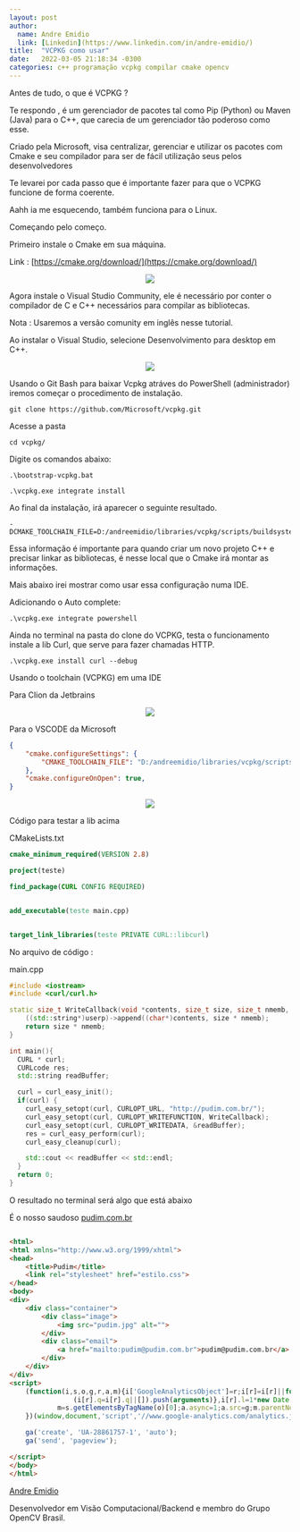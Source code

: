 ```yaml
---
layout: post
author:
  name: Andre Emidio
  link: [Linkedin](https://www.linkedin.com/in/andre-emidio/)
title:  "VCPKG como usar"
date:   2022-03-05 21:18:34 -0300
categories: c++ programação vcpkg compilar cmake opencv
---
```




Antes de tudo, o que é VCPKG ?


Te respondo , é um gerenciador de pacotes tal como Pip (Python) ou Maven (Java) para o C++, que carecia de um gerenciador tão poderoso como esse.

Criado pela Microsoft, visa centralizar, gerenciar e utilizar os pacotes com Cmake e seu compilador para ser de fácil utilização seus pelos desenvolvedores

Te levarei por cada passo que é importante fazer para que o VCPKG funcione de forma coerente.

Aahh ia me esquecendo, também funciona para o Linux.


Começando pelo começo.

Primeiro instale o Cmake em sua máquina.

Link :  [https://cmake.org/download/](https://cmake.org/download/)

<div class="image-container" style="display: flex; justify-content: center;">
    <img src="{{site.baseurl}}/assets/img/imagens/vcpkg/cmake_site.png"/>
</div>

Agora instale o Visual Studio Community, ele é necessário por conter o compilador de C e C++ necessários para compilar as bibliotecas.

Nota :  Usaremos a versão comunity em inglês nesse tutorial.

Ao instalar o Visual Studio, selecione Desenvolvimento para desktop em C++.

<div class="image-container" style="display: flex; justify-content: center;">
    <img src="{{site.baseurl}}/assets/img/imagens/vcpkg/ingles_visual_studio.png"/>
</div>


Usando o Git Bash para baixar Vcpkg atráves do PowerShell (administrador) iremos começar o procedimento de instalação.

```
git clone https://github.com/Microsoft/vcpkg.git
```

Acesse a pasta

```
cd vcpkg/
```

Digite os comandos abaixo:

```
.\bootstrap-vcpkg.bat

.\vcpkg.exe integrate install
```

Ao final da instalação, irá aparecer o seguinte resultado.

```
-DCMAKE_TOOLCHAIN_FILE=D:/andreemidio/libraries/vcpkg/scripts/buildsystems/vcpkg.cmake
```

Essa informação é importante para quando criar um novo projeto C++ e precisar linkar as bibliotecas, é nesse local que o Cmake irá montar as informações.

Mais abaixo irei mostrar como usar essa configuração numa IDE.

Adicionando o Auto complete:

```
.\vcpkg.exe integrate powershell
```

Ainda no terminal na pasta do clone do VCPKG, testa o funcionamento instale a lib Curl, que serve para fazer chamadas HTTP.

```
.\vcpkg.exe install curl --debug
```


Usando o toolchain (VCPKG) em uma IDE

Para Clion da Jetbrains

<div class="image-container" style="display: flex; justify-content: center;">
    <img src="{{site.baseurl}}/assets/img/imagens/vcpkg/clion.gif"/>
</div>


Para o VSCODE da Microsoft 

```json
{
    "cmake.configureSettings": {
        "CMAKE_TOOLCHAIN_FILE": "D:/andreemidio/libraries/vcpkg/scripts/buildsystems/vcpkg.cmake" //Esse caminho se refere ao local onde instalei o VCPKG
    },
    "cmake.configureOnOpen": true,
}
```

<div class="image-container" style="display: flex; justify-content: center;">
    <img src="{{site.baseurl}}/assets/img/imagens/vcpkg/clion.gif"/>
</div>


Código para testar a lib acima

CMakeLists.txt

```cmake
cmake_minimum_required(VERSION 2.8)

project(teste)

find_package(CURL CONFIG REQUIRED)


add_executable(teste main.cpp)


target_link_libraries(teste PRIVATE CURL::libcurl)

```


No arquivo de código :

main.cpp

```c++
#include <iostream>
#include <curl/curl.h>

static size_t WriteCallback(void *contents, size_t size, size_t nmemb, void *userp){
    ((std::string*)userp)->append((char*)contents, size * nmemb);
    return size * nmemb;
}

int main(){
  CURL * curl;
  CURLcode res;
  std::string readBuffer;

  curl = curl_easy_init();
  if(curl) {
    curl_easy_setopt(curl, CURLOPT_URL, "http://pudim.com.br/");
    curl_easy_setopt(curl, CURLOPT_WRITEFUNCTION, WriteCallback);
    curl_easy_setopt(curl, CURLOPT_WRITEDATA, &readBuffer);
    res = curl_easy_perform(curl);
    curl_easy_cleanup(curl);

    std::cout << readBuffer << std::endl;
  }
  return 0;
}
```

O resultado no terminal será algo que está abaixo

É o nosso saudoso [pudim.com.br](http://pudim.com.br/)


```html

<html>
<html xmlns="http://www.w3.org/1999/xhtml">
<head>
    <title>Pudim</title>
    <link rel="stylesheet" href="estilo.css">
</head>
<body>
<div>
    <div class="container">
        <div class="image">
            <img src="pudim.jpg" alt="">
        </div>
        <div class="email">
            <a href="mailto:pudim@pudim.com.br">pudim@pudim.com.br</a>
        </div>
    </div>
</div>
<script>
    (function(i,s,o,g,r,a,m){i['GoogleAnalyticsObject']=r;i[r]=i[r]||function(){
                (i[r].q=i[r].q||[]).push(arguments)},i[r].l=1*new Date();a=s.createElement(o),
            m=s.getElementsByTagName(o)[0];a.async=1;a.src=g;m.parentNode.insertBefore(a,m)
    })(window,document,'script','//www.google-analytics.com/analytics.js','ga');

    ga('create', 'UA-28861757-1', 'auto');
    ga('send', 'pageview');

</script>
</body>
</html>

```


[Andre Emidio](https://www.linkedin.com/in/andre-emidio/)

Desenvolvedor em Visão Computacional/Backend e membro do Grupo OpenCV Brasil.
